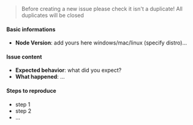 > Before creating a new issue please check it isn't a duplicate!
> All duplicates will be closed

#### Basic informations
 -  __Node Version__: add yours here windows/mac/linux (specify distro)...
 
#### Issue content
 -  __Expected behavior__: what did you expect?
 -  __What happened__: ...

#### Steps to reproduce
 -  step 1
 -  step 2
 -  ...